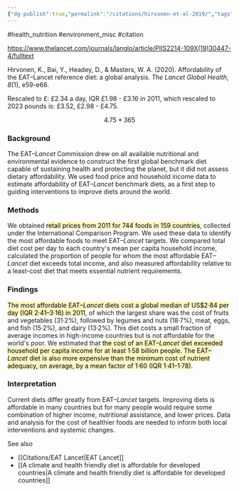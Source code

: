 ```yaml
---
{"dg-publish":true,"permalink":"/citations/hirvonen-et-al-2019/","tags":["#health_nutrition","#environment_misc","#citation"],"created":"2025-10-23T17:42:45.753+01:00","updated":"2025-10-23T18:06:08.901+01:00"}
---
```


#health_nutrition  #environment_misc #citation 

https://www.thelancet.com/journals/langlo/article/PIIS2214-109X(19)30447-4/fulltext

Hirvonen, K., Bai, Y., Headey, D., & Masters, W. A. (2020). Affordability of the EAT–Lancet reference diet: a global analysis. _The Lancet Global Health_, _8_(1), e59-e66.

Rescaled to £: £2.34 a day, IQR £1.98 - £3.16 in 2011, which rescaled to 2023 pounds is: £3.52, £2.98 - £4.75.

```math
4.75*365
```

### Background
The EAT–_Lancet_ Commission drew on all available nutritional and environmental evidence to construct the first global benchmark diet capable of sustaining health and protecting the planet, but it did not assess dietary affordability. We used food price and household income data to estimate affordability of EAT–_Lancet_ benchmark diets, as a first step to guiding interventions to improve diets around the world.

### Methods
We obtained <mark style="background: #FFF3A3A6;">retail prices from 2011 for 744 foods in 159 countries</mark>, collected under the International Comparison Program. We used these data to identify the most affordable foods to meet EAT–_Lancet_ targets. We compared total diet cost per day to each country's mean per capita household income, calculated the proportion of people for whom the most affordable EAT–_Lancet_ diet exceeds total income, and also measured affordability relative to a least-cost diet that meets essential nutrient requirements.

### Findings
<mark style="background: #FFF3A3A6;">The most affordable EAT–_Lancet_ diets cost a global median of US$2·84 per day (IQR 2·41–3·16) in 2011</mark>, of which the largest share was the cost of fruits and vegetables (31·2%), followed by legumes and nuts (18·7%), meat, eggs, and fish (15·2%), and dairy (13·2%). This diet costs a small fraction of average incomes in high-income countries but is not affordable for the world's poor. We estimated that <mark style="background: #FFF3A3A6;">the cost of an EAT–_Lancet_ diet exceeded household per capita income for at least 1·58 billion people. The EAT–_Lancet_ diet is also more expensive than the minimum cost of nutrient adequacy, on average, by a mean factor of 1·60 (IQR 1·41–1·78)</mark>.

### Interpretation
Current diets differ greatly from EAT–_Lancet_ targets. Improving diets is affordable in many countries but for many people would require some combination of higher income, nutritional assistance, and lower prices. Data and analysis for the cost of healthier foods are needed to inform both local interventions and systemic changes.

See also
- [[Citations/EAT Lancet\|EAT Lancet]]
- [[A climate and health friendly diet is affordable for developed countries\|A climate and health friendly diet is affordable for developed countries]]